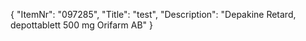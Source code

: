 {
  "ItemNr": "097285",
  "Title": "test",
  "Description": "Depakine Retard, depottablett 500 mg Orifarm AB"
}